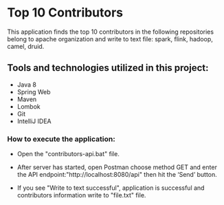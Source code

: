 # Top 10 Contributors

This application finds the top 10 contributors in the following repositories belong to apache organization and write to text file: spark, flink, hadoop, camel, druid.



## Tools and technologies utilized in this project:

- Java 8
- Spring Web
- Maven
- Lombok
- Git
- IntelliJ IDEA

### How to execute the application:

- Open the "contributors-api.bat" file.

- After server has started, open Postman choose method GET and enter the API endpoint:"http://localhost:8080/api" then hit the ‘Send’ button.

- If you see "Write to text successful", application is successful and contributors information write to "file.txt" file. 

  

